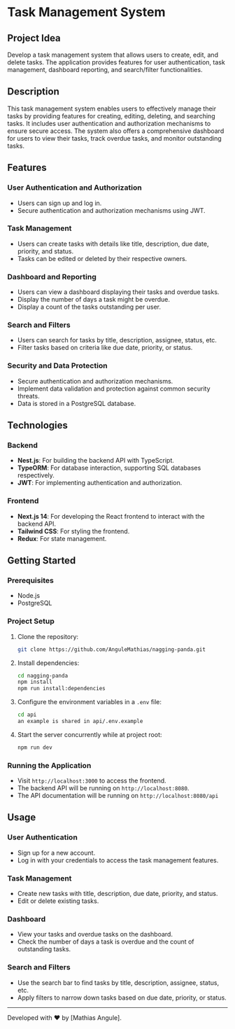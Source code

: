 # Task Management System

## Project Idea

Develop a task management system that allows users to create, edit, and delete tasks. The application provides features for user authentication, task management, dashboard reporting, and search/filter functionalities.

## Description

This task management system enables users to effectively manage their tasks by providing features for creating, editing, deleting, and searching tasks. It includes user authentication and authorization mechanisms to ensure secure access. The system also offers a comprehensive dashboard for users to view their tasks, track overdue tasks, and monitor outstanding tasks.

## Features

### User Authentication and Authorization
- Users can sign up and log in.
- Secure authentication and authorization mechanisms using JWT.

### Task Management
- Users can create tasks with details like title, description, due date, priority, and status.
- Tasks can be edited or deleted by their respective owners.

### Dashboard and Reporting
- Users can view a dashboard displaying their tasks and overdue tasks.
- Display the number of days a task might be overdue.
- Display a count of the tasks outstanding per user.

### Search and Filters
- Users can search for tasks by title, description, assignee, status, etc.
- Filter tasks based on criteria like due date, priority, or status.

### Security and Data Protection
- Secure authentication and authorization mechanisms.
- Implement data validation and protection against common security threats.
- Data is stored in a PostgreSQL database.

## Technologies

### Backend
- **Nest.js**: For building the backend API with TypeScript.
- **TypeORM**: For database interaction, supporting SQL databases respectively.
- **JWT**: For implementing authentication and authorization.

### Frontend
- **Next.js 14**: For developing the React frontend to interact with the backend API.
- **Tailwind CSS**: For styling the frontend.
- **Redux**: For state management.

## Getting Started

### Prerequisites

- Node.js
- PostgreSQL

### Project Setup

1. Clone the repository:
   ```sh
   git clone https://github.com/AnguleMathias/nagging-panda.git
   ```
2. Install dependencies:
   ```sh
   cd nagging-panda
   npm install
   npm run install:dependencies
   ```
3. Configure the environment variables in a `.env` file:
   ```sh
   cd api
   an example is shared in api/.env.example
   ```
4. Start the server concurrently while at project root:
   ```sh
   npm run dev
   ```


### Running the Application

- Visit `http://localhost:3000` to access the frontend.
- The backend API will be running on `http://localhost:8080`.
- The API documentation will be running on `http://localhost:8080/api`

## Usage

### User Authentication

- Sign up for a new account.
- Log in with your credentials to access the task management features.

### Task Management

- Create new tasks with title, description, due date, priority, and status.
- Edit or delete existing tasks.

### Dashboard

- View your tasks and overdue tasks on the dashboard.
- Check the number of days a task is overdue and the count of outstanding tasks.

### Search and Filters

- Use the search bar to find tasks by title, description, assignee, status, etc.
- Apply filters to narrow down tasks based on due date, priority, or status.

---

Developed with ❤️ by [Mathias Angule].